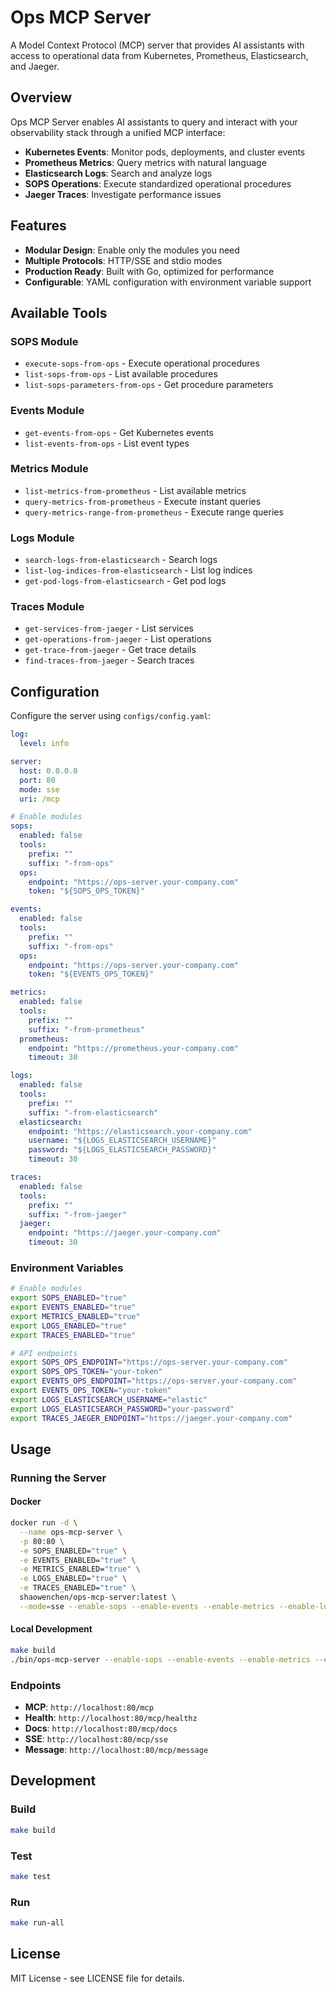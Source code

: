 # Ops MCP Server

A Model Context Protocol (MCP) server that provides AI assistants with access to operational data from Kubernetes, Prometheus, Elasticsearch, and Jaeger.

## Overview

Ops MCP Server enables AI assistants to query and interact with your observability stack through a unified MCP interface:

- **Kubernetes Events**: Monitor pods, deployments, and cluster events
- **Prometheus Metrics**: Query metrics with natural language
- **Elasticsearch Logs**: Search and analyze logs
- **SOPS Operations**: Execute standardized operational procedures
- **Jaeger Traces**: Investigate performance issues

## Features

- **Modular Design**: Enable only the modules you need
- **Multiple Protocols**: HTTP/SSE and stdio modes
- **Production Ready**: Built with Go, optimized for performance
- **Configurable**: YAML configuration with environment variable support

## Available Tools

### SOPS Module
- `execute-sops-from-ops` - Execute operational procedures
- `list-sops-from-ops` - List available procedures
- `list-sops-parameters-from-ops` - Get procedure parameters

### Events Module
- `get-events-from-ops` - Get Kubernetes events
- `list-events-from-ops` - List event types

### Metrics Module
- `list-metrics-from-prometheus` - List available metrics
- `query-metrics-from-prometheus` - Execute instant queries
- `query-metrics-range-from-prometheus` - Execute range queries

### Logs Module
- `search-logs-from-elasticsearch` - Search logs
- `list-log-indices-from-elasticsearch` - List log indices
- `get-pod-logs-from-elasticsearch` - Get pod logs

### Traces Module
- `get-services-from-jaeger` - List services
- `get-operations-from-jaeger` - List operations
- `get-trace-from-jaeger` - Get trace details
- `find-traces-from-jaeger` - Search traces

## Configuration

Configure the server using `configs/config.yaml`:

```yaml
log:
  level: info

server:
  host: 0.0.0.0
  port: 80
  mode: sse
  uri: /mcp

# Enable modules
sops:
  enabled: false
  tools:
    prefix: ""
    suffix: "-from-ops"
  ops:
    endpoint: "https://ops-server.your-company.com"
    token: "${SOPS_OPS_TOKEN}"

events:
  enabled: false
  tools:
    prefix: ""
    suffix: "-from-ops"
  ops:
    endpoint: "https://ops-server.your-company.com"
    token: "${EVENTS_OPS_TOKEN}"

metrics:
  enabled: false
  tools:
    prefix: ""
    suffix: "-from-prometheus"
  prometheus:
    endpoint: "https://prometheus.your-company.com"
    timeout: 30

logs:
  enabled: false
  tools:
    prefix: ""
    suffix: "-from-elasticsearch"
  elasticsearch:
    endpoint: "https://elasticsearch.your-company.com"
    username: "${LOGS_ELASTICSEARCH_USERNAME}"
    password: "${LOGS_ELASTICSEARCH_PASSWORD}"
    timeout: 30

traces:
  enabled: false
  tools:
    prefix: ""
    suffix: "-from-jaeger"
  jaeger:
    endpoint: "https://jaeger.your-company.com"
    timeout: 30
```

### Environment Variables

```bash
# Enable modules
export SOPS_ENABLED="true"
export EVENTS_ENABLED="true"
export METRICS_ENABLED="true"
export LOGS_ENABLED="true"
export TRACES_ENABLED="true"

# API endpoints
export SOPS_OPS_ENDPOINT="https://ops-server.your-company.com"
export SOPS_OPS_TOKEN="your-token"
export EVENTS_OPS_ENDPOINT="https://ops-server.your-company.com"
export EVENTS_OPS_TOKEN="your-token"
export LOGS_ELASTICSEARCH_USERNAME="elastic"
export LOGS_ELASTICSEARCH_PASSWORD="your-password"
export TRACES_JAEGER_ENDPOINT="https://jaeger.your-company.com"
```

## Usage

### Running the Server

#### Docker
```bash
docker run -d \
  --name ops-mcp-server \
  -p 80:80 \
  -e SOPS_ENABLED="true" \
  -e EVENTS_ENABLED="true" \
  -e METRICS_ENABLED="true" \
  -e LOGS_ENABLED="true" \
  -e TRACES_ENABLED="true" \
  shaowenchen/ops-mcp-server:latest \
  --mode=sse --enable-sops --enable-events --enable-metrics --enable-logs --enable-traces
```

#### Local Development
```bash
make build
./bin/ops-mcp-server --enable-sops --enable-events --enable-metrics --enable-logs --enable-traces
```

### Endpoints

- **MCP**: `http://localhost:80/mcp`
- **Health**: `http://localhost:80/mcp/healthz`
- **Docs**: `http://localhost:80/mcp/docs`
- **SSE**: `http://localhost:80/mcp/sse`
- **Message**: `http://localhost:80/mcp/message`

## Development

### Build
```bash
make build
```

### Test
```bash
make test
```

### Run
```bash
make run-all
```

## License

MIT License - see LICENSE file for details.
